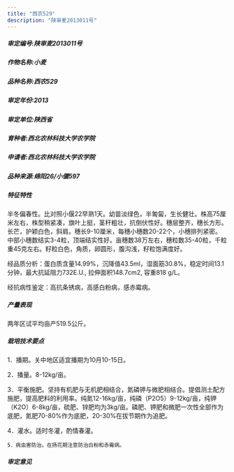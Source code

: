 ```yaml
---
title: "西农529"
description: "陕审麦2013011号"
---
```

##### 审定编号:陕审麦2013011号

##### 作物名称:小麦

##### 品种名称:西农529

##### 审定年份:2013

##### 审定单位:陕西省

##### 育种者:西北农林科技大学农学院

##### 申请者:西北农林科技大学农学院

##### 品种来源:绵阳26/小偃597

##### 特征特性
半冬偏春性。比对照小偃22早熟1天。幼苗淡绿色，半匍匐，生长健壮。株高75厘米左右，株型稍紧凑，旗叶上挺，茎秆粗壮，抗倒伏性好。穗层整齐，穗长方形。长芒，护颖白色，斜肩。穗长9-10厘米，每穗小穗数20-22个，小穗排列紧密。中部小穗数结实3-4粒，顶端结实性好。亩穗数38万左右，穗粒数35-40粒，千粒重45克左右。籽粒白色，角质，卵圆形，腹沟浅，籽粒饱满度好。
经品质分析：蛋白质含量14.99%，沉降值43.5ml，湿面筋30.8%，稳定时间13.1分钟，最大抗延阻力732E.U., 拉伸面积148.7cm2, 容重818 g/L。
经抗病性鉴定：高抗条锈病，高感白粉病，感赤霉病。


##### 产量表现
两年区试平均亩产519.5公斤。

##### 栽培技术要点
1．播期。关中地区适宜播期为10月10-15日。
2．播量。8-12kg/亩。
3．平衡施肥。坚持有机肥与无机肥相结合，氮磷钾与微肥相结合。提倡测土配方施肥，提高肥料的利用率。纯氮12-16kg/亩，纯磷（P2O5）9-12kg/亩，纯钾（K2O）6-8kg/亩，硫肥、锌肥均为3kg/亩。磷肥、钾肥和微肥一次性全部作为底肥，氮肥70-80%作为底肥，20-30%在拔节期作为追肥。
4．灌水。适时冬灌，酌情春灌。
    5．病虫害防治。在扬花期注意防治白粉和赤霉病。


##### 审定意见

